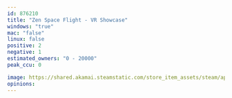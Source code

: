 ```yaml
---
id: 876210
title: "Zen Space Flight - VR Showcase"
windows: "true"
mac: "false"
linux: false
positive: 2
negative: 1
estimated_owners: "0 - 20000"
peak_ccu: 0

image: https://shared.akamai.steamstatic.com/store_item_assets/steam/apps/876210/header.jpg?t=1531261214
opinions:
---
```


